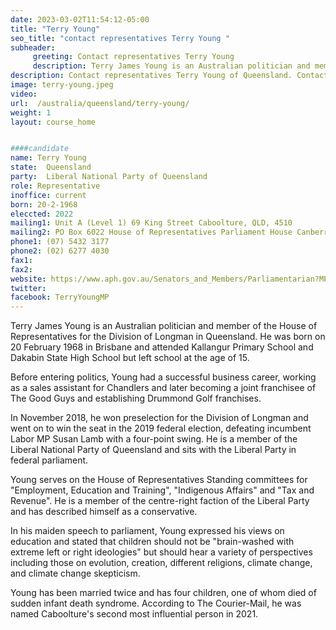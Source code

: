 ```yaml
---
date: 2023-03-02T11:54:12-05:00
title: "Terry Young"
seo_title: "contact representatives Terry Young "
subheader:
     greeting: Contact representatives Terry Young
     description: Terry James Young is an Australian politician and member of the House of Representatives for the Division of Longman in Queensland.
description: Contact representatives Terry Young of Queensland. Contact information for Terry Young includes email address, phone number, and mailing address.
image: terry-young.jpeg
video:
url:  /australia/queensland/terry-young/
weight: 1
layout: course_home


####candidate
name: Terry Young
state:	Queensland
party:	Liberal National Party of Queensland
role: Representative
inoffice: current
born: 20-2-1968
eleccted: 2022
mailing1: Unit A (Level 1) 69 King Street Caboolture, QLD, 4510
mailing2: PO Box 6022 House of Representatives Parliament House Canberra ACT 2600
phone1: (07) 5432 3177
phone2: (02) 6277 4030
fax1:
fax2:
website: https://www.aph.gov.au/Senators_and_Members/Parliamentarian?MPID=201906
twitter:
facebook: TerryYoungMP
---
```



Terry James Young is an Australian politician and member of the House of Representatives for the Division of Longman in Queensland. He was born on 20 February 1968 in Brisbane and attended Kallangur Primary School and Dakabin State High School but left school at the age of 15.

Before entering politics, Young had a successful business career, working as a sales assistant for Chandlers and later becoming a joint franchisee of The Good Guys and establishing Drummond Golf franchises.

In November 2018, he won preselection for the Division of Longman and went on to win the seat in the 2019 federal election, defeating incumbent Labor MP Susan Lamb with a four-point swing. He is a member of the Liberal National Party of Queensland and sits with the Liberal Party in federal parliament.

Young serves on the House of Representatives Standing committees for "Employment, Education and Training", "Indigenous Affairs" and "Tax and Revenue". He is a member of the centre-right faction of the Liberal Party and has described himself as a conservative.

In his maiden speech to parliament, Young expressed his views on education and stated that children should not be "brain-washed with extreme left or right ideologies" but should hear a variety of perspectives including those on evolution, creation, different religions, climate change, and climate change skepticism.

Young has been married twice and has four children, one of whom died of sudden infant death syndrome. According to The Courier-Mail, he was named Caboolture's second most influential person in 2021.